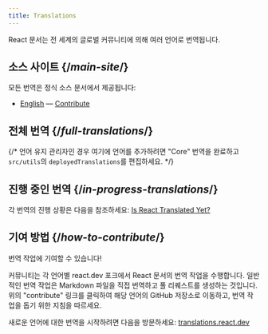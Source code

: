 ```yaml
---
title: Translations
---
```


<Intro>

React 문서는 전 세계의 글로벌 커뮤니티에 의해 여러 언어로 번역됩니다.

</Intro>

## 소스 사이트 {/*main-site*/}

모든 번역은 정식 소스 문서에서 제공됩니다:

- [English](https://react.dev/) &mdash; [Contribute](https://github.com/reactjs/react.dev/)

## 전체 번역 {/*full-translations*/}

{/* 언어 유지 관리자인 경우 여기에 언어를 추가하려면 "Core" 번역을 완료하고 `src/utils`의 `deployedTranslations`를 편집하세요. */}

<LanguageList progress="complete" />

## 진행 중인 번역 {/*in-progress-translations*/}

각 번역의 진행 상황은 다음을 참조하세요: [Is React Translated Yet?](https://translations.react.dev/)

<LanguageList progress="in-progress" />

## 기여 방법 {/*how-to-contribute*/}

번역 작업에 기여할 수 있습니다!

커뮤니티는 각 언어별 react.dev 포크에서 React 문서의 번역 작업을 수행합니다. 일반적인 번역 작업은 Markdown 파일을 직접 번역하고 풀 리퀘스트를 생성하는 것입니다. 위의 "contribute" 링크를 클릭하여 해당 언어의 GitHub 저장소로 이동하고, 번역 작업을 돕기 위한 지침을 따르세요.

새로운 언어에 대한 번역을 시작하려면 다음을 방문하세요: [translations.react.dev](https://github.com/reactjs/translations.react.dev)